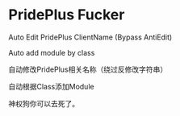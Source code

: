 # PridePlus Fucker

Auto Edit PridePlus ClientName (Bypass AntiEdit)

Auto add module by class

自动修改PridePlus相关名称（绕过反修改字符串）

自动根据Class添加Module

神权狗你可以去死了。